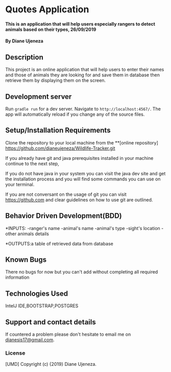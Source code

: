 # Quotes Application
#### This is an application that will help users especially rangers to detect animals based on their types, 26/09/2019
#### By Diane Ujeneza
## Description
This project is an online application that will help users to enter their names and those of animals they are looking for and save them in database then retrieve them 
by displaying them on the screen.
## Development server

Run `gradle run` for a dev server. Navigate to `http://localhost:4567/`. The app will automatically reload if you change any of the source files.
## Setup/Installation Requirements
Clone the repository to your local machine from the **[online repository]
https://github.com/dianeujeneza/Wildlife-Tracker.git

If you already have git and java prerequisites installed in your machine continue to the next step,

If you do not have java in your system you can visit the java dev site and get the installation process and you will find some commands you can use on your terminal.

If you are not conversant on the usage of git you can visit https://github.com and clear guidelines on how to use git are outlined.
## Behavior Driven Development(BDD)

*INPUTS: -ranger's name
         -animal's name
         -animal's type
         -sight's location
         -other animals details

*OUTPUTS:a table of retrieved data from database
## Known Bugs
There no bugs for now but you can't add without completing all required information
## Technologies Used
IntelJ IDE,BOOTSTRAP,POSTGRES
## Support and contact details
If countered a problem please don't hesitate to email me on dianesis17@gmail.com.
### License
[UMD]
Copyright (c) {2019} Diane Ujeneza.